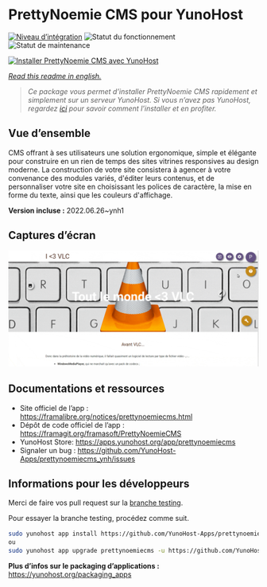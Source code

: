 <!--
N.B.: This README was automatically generated by https://github.com/YunoHost/apps/tree/master/tools/README-generator
It shall NOT be edited by hand.
-->

# PrettyNoemie CMS pour YunoHost

[![Niveau d’intégration](https://dash.yunohost.org/integration/prettynoemiecms.svg)](https://dash.yunohost.org/appci/app/prettynoemiecms) ![Statut du fonctionnement](https://ci-apps.yunohost.org/ci/badges/prettynoemiecms.status.svg) ![Statut de maintenance](https://ci-apps.yunohost.org/ci/badges/prettynoemiecms.maintain.svg)

[![Installer PrettyNoemie CMS avec YunoHost](https://install-app.yunohost.org/install-with-yunohost.svg)](https://install-app.yunohost.org/?app=prettynoemiecms)

*[Read this readme in english.](./README.md)*

> *Ce package vous permet d’installer PrettyNoemie CMS rapidement et simplement sur un serveur YunoHost.
Si vous n’avez pas YunoHost, regardez [ici](https://yunohost.org/#/install) pour savoir comment l’installer et en profiter.*

## Vue d’ensemble

CMS offrant à ses utilisateurs une solution ergonomique, simple et élégante pour construire en un rien de temps des sites vitrines responsives au design moderne.
La construction de votre site consistera à agencer à votre convenance des modules variés, d'éditer leurs contenus, et de personnaliser votre site en choisissant les polices de caractère, la mise en forme du texte, ainsi que les couleurs d'affichage.


**Version incluse :** 2022.06.26~ynh1

## Captures d’écran

![Capture d’écran de PrettyNoemie CMS](./doc/screenshots/pages-framasite-theme-light.gif)

## Documentations et ressources

* Site officiel de l’app : <https://framalibre.org/notices/prettynoemiecms.html>
* Dépôt de code officiel de l’app : <https://framagit.org/framasoft/PrettyNoemieCMS>
* YunoHost Store: <https://apps.yunohost.org/app/prettynoemiecms>
* Signaler un bug : <https://github.com/YunoHost-Apps/prettynoemiecms_ynh/issues>

## Informations pour les développeurs

Merci de faire vos pull request sur la [branche testing](https://github.com/YunoHost-Apps/prettynoemiecms_ynh/tree/testing).

Pour essayer la branche testing, procédez comme suit.

``` bash
sudo yunohost app install https://github.com/YunoHost-Apps/prettynoemiecms_ynh/tree/testing --debug
ou
sudo yunohost app upgrade prettynoemiecms -u https://github.com/YunoHost-Apps/prettynoemiecms_ynh/tree/testing --debug
```

**Plus d’infos sur le packaging d’applications :** <https://yunohost.org/packaging_apps>